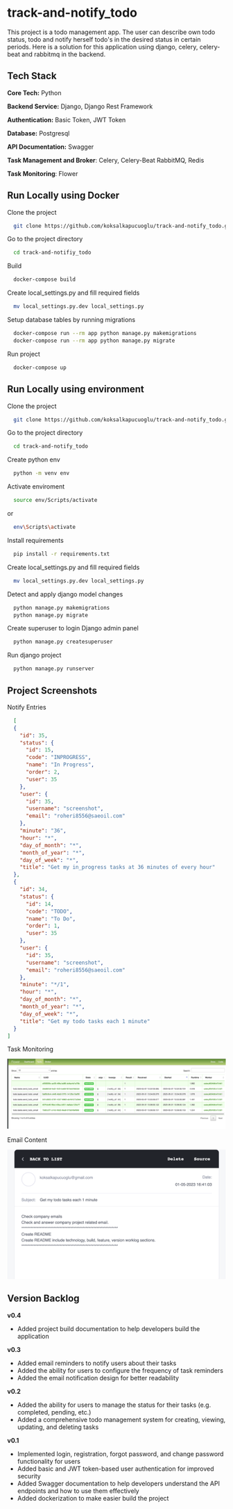 # track-and-notify_todo
This project is a todo management app. The user can describe own todo status, todo and 
notify herself todo's in the desired status in certain periods. Here is a solution for this application using django, 
celery, celery-beat and rabbitmq in the backend.

## Tech Stack

**Core Tech:** Python

**Backend Service:** Django, Django Rest Framework

**Authentication:** Basic Token, JWT Token

**Database:** Postgresql

**API Documentation:** Swagger

**Task Management and Broker**: Celery, Celery-Beat RabbitMQ, Redis

**Task Monitoring**: Flower

## Run Locally using Docker

Clone the project

```bash
  git clone https://github.com/koksalkapucuoglu/track-and-notify_todo.git
```

Go to the project directory

```bash
  cd track-and-notifiy_todo
```

Build

```bash
  docker-compose build
```

Create local_settings.py and fill required fields

```bash
  mv local_settings.py.dev local_settings.py
```

Setup database tables by running migrations

```bash
  docker-compose run --rm app python manage.py makemigrations
  docker-compose run --rm app python manage.py migrate
```

Run project

```bash
  docker-compose up
```

## Run Locally using environment

Clone the project

```bash
  git clone https://github.com/koksalkapucuoglu/track-and-notify_todo.git
```

Go to the project directory

```bash
  cd track-and-notify_todo
```

Create python env

```bash
  python -m venv env
```

Activate enviroment

```bash
  source env/Scripts/activate
```

or

```bash
  env\Scripts\activate
```

Install requirements

```bash
  pip install -r requirements.txt
```

Create local_settings.py and fill required fields

```bash
  mv local_settings.py.dev local_settings.py
```

Detect and apply django model changes

```bash
  python manage.py makemigrations
  python manage.py migrate
```

Create superuser to login Django admin panel

```bash
  python manage.py createsuperuser
```

Run django project

```bash
  python manage.py runserver
```

## Project Screenshots

Notify Entries

```json
  [
  {
    "id": 35,
    "status": {
      "id": 15,
      "code": "INPROGRESS",
      "name": "In Progress",
      "order": 2,
      "user": 35
    },
    "user": {
      "id": 35,
      "username": "screenshot",
      "email": "roheri8556@saeoil.com"
    },
    "minute": "36",
    "hour": "*",
    "day_of_month": "*",
    "month_of_year": "*",
    "day_of_week": "*",
    "title": "Get my in_progress tasks at 36 minutes of every hour"
  },
  {
    "id": 34,
    "status": {
      "id": 14,
      "code": "TODO",
      "name": "To Do",
      "order": 1,
      "user": 35
    },
    "user": {
      "id": 35,
      "username": "screenshot",
      "email": "roheri8556@saeoil.com"
    },
    "minute": "*/1",
    "hour": "*",
    "day_of_month": "*",
    "month_of_year": "*",
    "day_of_week": "*",
    "title": "Get my todo tasks each 1 minute"
  }
]
```

Task Monitoring

![Task Monitoring](https://github.com/koksalkapucuoglu/track-and-notify_todo/blob/master/ss/flower.png?raw=true)

Email Content

![Task Monitoring](https://github.com/koksalkapucuoglu/track-and-notify_todo/blob/master/ss/email.png?raw=true)

## Version Backlog
**v0.4**
- Added project build documentation to help developers build the application

**v0.3**
- Added email reminders to notify users about their tasks
- Added the ability for users to configure the frequency of task reminders
- Added the email notification design for better readability

**v0.2**
- Added the ability for users to manage the status for their tasks (e.g. completed, pending, etc.)
- Added a comprehensive todo management system for creating, viewing, updating, and deleting tasks

**v0.1**
- Implemented login, registration, forgot password, and change password functionality for users
- Added basic and JWT token-based user authentication for improved security
- Added Swagger documentation to help developers understand the API endpoints and how to use them effectively
- Added dockerization to make easier build the project